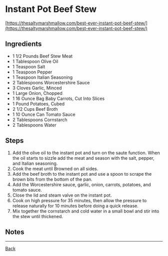 # Instant Pot Beef Stew
[https://thesaltymarshmallow.com/best-ever-instant-pot-beef-stew/](https://thesaltymarshmallow.com/best-ever-instant-pot-beef-stew/)

## Ingredients
- 1 1/2 Pounds Beef Stew Meat
- 1 Tablespoon Olive Oil
- 1 Teaspoon Salt
- 1 Teaspoon Pepper
- 1 Teaspoon Italian Seasoning
- 2 Tablespoons Worcestershire Sauce
- 3 Cloves Garlic, Minced
- 1 Large Onion, Chopped
- 1 16 Ounce Bag Baby Carrots, Cut Into Slices
- 1 Pound Potatoes, Cubed
- 2 1/2 Cups Beef Broth
- 1 10 Ounce Can Tomato Sauce
- 2 Tablespoons Cornstarch
- 2 Tablespoons Water

## Steps

1. Add the olive oil to the instant pot and turn on the saute function. When the oil starts to sizzle add the meat and season with the salt, pepper, and Italian seasoning.
2. Cook the meat until Browned on all sides.
3. Add the beef broth to the instant pot and use a spoon to scrape the brown bits from the bottom of the pan.
4. Add the Worcestershire sauce, garlic, onion, carrots, potatoes, and tomato sauce.
5. Close the lid and steam valve on the instant pot.
6. Cook on high pressure for 35 minutes, then allow the pressure to release naturally for 10 minutes before doing a quick release.
7. Mix together the cornstarch and cold water in a small bowl and stir into the stew until thickened.

## Notes


---
[Back](../readme.md)